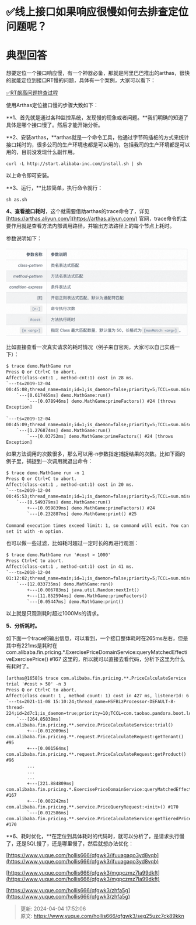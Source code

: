 # ✅线上接口如果响应很慢如何去排查定位问题呢？

# 典型回答


想要定位一个接口响应慢，有一个神器必备，那就是阿里巴巴推出的arthas，很快的就能定位到接口RT慢的问题，具体有一个案例，大家可以看下：



[✅RT飙高问题排查过程](https://www.yuque.com/hollis666/qfgwk3/uo4l5odg0lh4yxgw)



使用Arthas定位接口慢的步骤大致如下：



**1、首先就是通过各种监控系统，发现慢的现象或者问题。**我们明确的知道了具体是哪个接口慢了。然后才能开始分析。



**2、安装arthas，**arthas就是一个命令工具，他通过字节码插桩的方式来统计接口耗时的，很多公司的生产环境也都是可以用的，包括我司的生产环境都是可以用的，目前没发现什么副作用。



```plain
curl -L http://start.alibaba-inc.com/install.sh | sh
```



以上命令即可安装。



**3、运行，**比较简单，执行命令就行：



```plain
sh as.sh 
```



**4、查看接口耗时**，这个就需要借助arthas的trace命令了，详见 [https://arthas.aliyun.com/](https://arthas.aliyun.com/)  官网，trace命令的主要作用就是查看方法内部调用路径，并输出方法路径上的每个节点上耗时。



参数说明如下：



![1686917575215-ab4d6089-ea23-4b4f-a887-c4dbf9104cf0.png](./img/IwTsd_xxHAZXdDVB/1686917575215-ab4d6089-ea23-4b4f-a887-c4dbf9104cf0-771212.png)





比如直接查看一次真实请求的耗时情况（例子来自官网，大家可以自己实践一下）：



```plain
$ trace demo.MathGame run
Press Q or Ctrl+C to abort.
Affect(class-cnt:1 , method-cnt:1) cost in 28 ms.
`---ts=2019-12-04 00:45:08;thread_name=main;id=1;is_daemon=false;priority=5;TCCL=sun.misc.Launcher$AppClassLoader@3d4eac69
    `---[0.617465ms] demo.MathGame:run()
        `---[0.078946ms] demo.MathGame:primeFactors() #24 [throws Exception]

`---ts=2019-12-04 00:45:09;thread_name=main;id=1;is_daemon=false;priority=5;TCCL=sun.misc.Launcher$AppClassLoader@3d4eac69
    `---[1.276874ms] demo.MathGame:run()
        `---[0.03752ms] demo.MathGame:primeFactors() #24 [throws Exception]
```



如果方法调用的次数很多，那么可以用-n参数指定捕捉结果的次数。比如下面的例子里，捕捉到一次调用就退出命令：



```plain
$ trace demo.MathGame run -n 1
Press Q or Ctrl+C to abort.
Affect(class-cnt:1 , method-cnt:1) cost in 20 ms.
`---ts=2019-12-04 00:45:53;thread_name=main;id=1;is_daemon=false;priority=5;TCCL=sun.misc.Launcher$AppClassLoader@3d4eac69
    `---[0.549379ms] demo.MathGame:run()
        +---[0.059839ms] demo.MathGame:primeFactors() #24
        `---[0.232887ms] demo.MathGame:print() #25

Command execution times exceed limit: 1, so command will exit. You can set it with -n option.

```



也可以做一些过滤，比如耗时超过一定时长的再进行观测：



```plain
$ trace demo.MathGame run '#cost > 1000'
Press Ctrl+C to abort.
Affect(class-cnt:1 , method-cnt:1) cost in 41 ms.
`---ts=2018-12-04 01:12:02;thread_name=main;id=1;is_daemon=false;priority=5;TCCL=sun.misc.Launcher$AppClassLoader@3d4eac69
    `---[12.033735ms] demo.MathGame:run()
        +---[0.006783ms] java.util.Random:nextInt()
        +---[11.852594ms] demo.MathGame:primeFactors()
        `---[0.05447ms] demo.MathGame:print()

```

以上就是只观测耗时超过1000Ms的请求。



**5、分析耗时。**



如下面一个trace的输出信息，可以看到，一个接口整体耗时在265ms左右，但是其中有221ms是耗时在com.alibaba.fin.pricing.*.ExercisePriceDomainService:queryMatchedEffectiveExercisePrice() #167 这里的，所以就可以直接去看代码，分析下这里为什么有耗时了。



```plain
[arthas@1658]$ trace com.alibaba.fin.pricing.**.PriceCalculateService trial '#cost > 50' -n 3
Press Q or Ctrl+C to abort.
Affect(class count: 1 , method count: 1) cost in 427 ms, listenerId: 6
`---ts=2021-11-08 15:10:24;thread_name=HSFBizProcessor-DEFAULT-8-thread-224;id=2d7c1;is_daemon=true;priority=10;TCCL=com.taobao.pandora.boot.loader.LaunchedURLClassLoader@783e6358;trace_id=2132e43116363554229592404e58b8;rpc_id=9.40.6
    `---[264.85838ms] com.alibaba.fin.pricing.**.service.PriceCalculateService:trial()
        +---[0.012009ms] com.alibaba.fin.pricing.**.request.PriceCalculateRequest:getTenant() #95
        +---[0.001564ms] com.alibaba.fin.pricing.**.request.PriceCalculateRequest:getProduct() #96
        ...
        ...
        ...
        +---[221.884809ms] com.alibaba.fin.pricing.*.ExercisePriceDomainService:queryMatchedEffectiveExercisePrice() #167
        +---[0.002242ms] com.alibaba.fin.pricing.**.service.PriceQueryRequest:<init>() #170
        `---[0.012586ms] com.alibaba.fin.pricing.**.service.PriceCalculateService:getTieredPrice() #170
```



**6、耗时优化，**在定位到具体耗时的代码时，就可以分析了，是请求执行慢了，还是SQL慢了，还是哪里慢了，然后就想办法优化：



[https://www.yuque.com/hollis666/qfgwk3/ifuuagaqo3yd8vqb](https://www.yuque.com/hollis666/qfgwk3/ifuuagaqo3yd8vqb)

[https://www.yuque.com/hollis666/qfgwk3/mgpczmz7la99dkft](https://www.yuque.com/hollis666/qfgwk3/mgpczmz7la99dkft)

[https://www.yuque.com/hollis666/qfgwk3/zhfa5g](https://www.yuque.com/hollis666/qfgwk3/zhfa5g)



> 更新: 2024-04-04 17:52:06  
> 原文: <https://www.yuque.com/hollis666/qfgwk3/seg25uzc7ck89kkn>